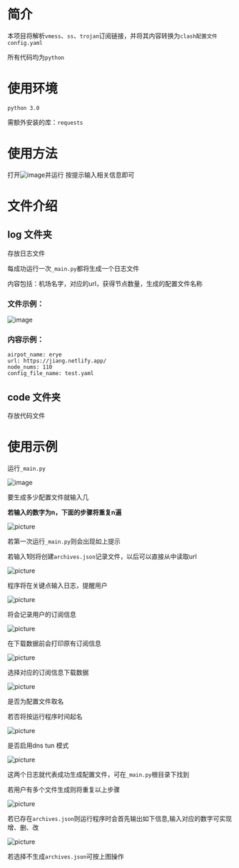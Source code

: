 # 简介

本项目将解析`vmess`、`ss`、`trojan`订阅链接，并将其内容转换为`clash配置文件 config.yaml`

所有代码均为`python`

# 使用环境

`python 3.0`

需额外安装的库：`requests`

# 使用方法

打开![image](https://github.com/eastarpen/config-for-clash/blob/master/Picture/image-20210412184039515.png)并运行
按提示输入相关信息即可

# 文件介绍

## log 文件夹

存放日志文件

每成功运行一次`_main.py`都将生成一个日志文件

内容包括：机场名字，对应的url，获得节点数量，生成的配置文件名称

### 文件示例：
![image]()
### 内容示例：
```
airpot_name: erye
url: https://jiang.netlify.app/
node_nums: 110
config_file_name: test.yaml
```
## code 文件夹

存放代码文件

# 使用示例

运行`_main.py`

![image](https://github.com/eastarpen/config-for-clash/blob/master/Picture/Snipaste_2021-04-12_19-08-38.jpg)

要生成多少配置文件就输入几

**若输入的数字为n，下面的步骤将重复n遍**

![picture](https://github.com/eastarpen/config-for-clash/blob/master/Picture/Snipaste_2021-04-12_19-10-21.jpg)

若第一次运行`_main.py`则会出现如上提示

若输入**1**则将创建`archives.json`记录文件，以后可以直接从中读取url

![picture](https://github.com/eastarpen/config-for-clash/blob/master/Picture/Snipaste_2021-04-12_19-10-40.jpg)

程序将在关键点输入日志，提醒用户

![picture](https://github.com/eastarpen/config-for-clash/blob/master/Picture/Snipaste_2021-04-12_19-11-17.jpg)

将会记录用户的订阅信息

![picture](https://github.com/eastarpen/config-for-clash/blob/master/Picture/Snipaste_2021-04-12_19-11-33.jpg)

在下载数据前会打印原有订阅信息

![picture](https://github.com/eastarpen/config-for-clash/blob/master/Picture/Snipaste_2021-04-12_19-11-57.jpg)

选择对应的订阅信息下载数据

![picture](https://github.com/eastarpen/config-for-clash/blob/master/Picture/Snipaste_2021-04-12_19-12-11.jpg)

是否为配置文件取名

若否将按运行程序时间起名

![picture](https://github.com/eastarpen/config-for-clash/blob/master/Picture/Snipaste_2021-04-12_19-12-22.jpg)

是否启用dns tun 模式

![picture](https://github.com/eastarpen/config-for-clash/blob/master/Picture/Snipaste_2021-04-12_19-12-33.jpg)

这两个日志就代表成功生成配置文件，可在`_main.py`根目录下找到

若用户有多个文件生成则将重复以上步骤

![picture](https://github.com/eastarpen/config-for-clash/blob/master/Picture/Snipaste_2021-04-12_19-27-38.jpg)

若已存在`archives.json`则运行程序时会首先输出如下信息,输入对应的数字可实现增、删、改

![picture](https://github.com/eastarpen/config-for-clash/blob/master/Picture/Snipaste_2021-04-12_19-29-45.jpg)

若选择不生成`archives.json`可按上图操作
